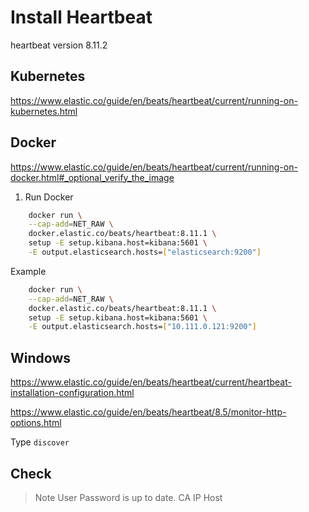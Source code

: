 # Install Heartbeat

heartbeat version 8.11.2

## Kubernetes

https://www.elastic.co/guide/en/beats/heartbeat/current/running-on-kubernetes.html

## Docker

https://www.elastic.co/guide/en/beats/heartbeat/current/running-on-docker.html#_optional_verify_the_image

1. Run Docker

```bash
    docker run \
    --cap-add=NET_RAW \
    docker.elastic.co/beats/heartbeat:8.11.1 \
    setup -E setup.kibana.host=kibana:5601 \
    -E output.elasticsearch.hosts=["elasticsearch:9200"]
```

Example
```bash
    docker run \
    --cap-add=NET_RAW \
    docker.elastic.co/beats/heartbeat:8.11.1 \
    setup -E setup.kibana.host=kibana:5601 \
    -E output.elasticsearch.hosts=["10.111.0.121:9200"]
```

## Windows

https://www.elastic.co/guide/en/beats/heartbeat/current/heartbeat-installation-configuration.html

https://www.elastic.co/guide/en/beats/heartbeat/8.5/monitor-http-options.html

Type `discover`

## Check

> Note User Password is up to date.
> CA
> IP Host